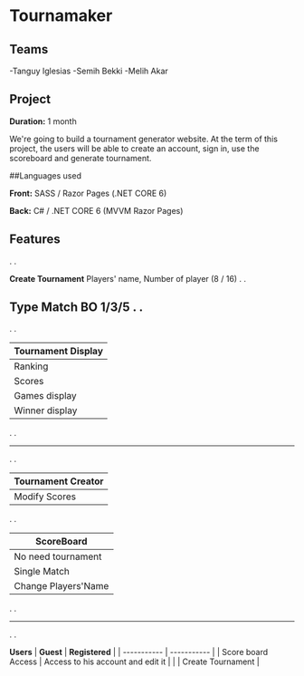 # Tournamaker

## Teams
-Tanguy Iglesias
-Semih Bekki
-Melih Akar

## Project

**Duration:** 1 month

We're going to build a tournament generator website.
At the term of this project, the users will be able to create an account, sign in, use the scoreboard and generate tournament.

##Languages used

**Front:** SASS / Razor Pages (.NET CORE 6)

**Back:** C# / .NET CORE 6 (MVVM Razor Pages)

## Features
.
.

**Create Tournament**
Players' name, Number of player (8 / 16)
.
.

**Type Match**
BO 1/3/5
.
.
---
.
.

| **Tournament Display** |
| ----------- | 
| Ranking  |
| Scores |
| Games display |
| Winner display |

.
.

---

.
.

| **Tournament Creator** |
| ----------- | 
| Modify Scores  |

.
.

| **ScoreBoard** |
| ----------- | 
| No need tournament  |
| Single Match |
|Change Players'Name|

.
.

---

.
.

**Users**
| **Guest** | **Registered** |
| ----------- | ----------- |
| Score board Access  | Access to his account and edit it |
| | Create Tournament | 

